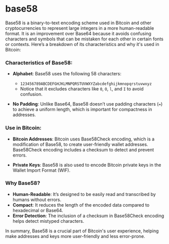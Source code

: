 # base58
Base58 is a binary-to-text encoding scheme used in Bitcoin and other cryptocurrencies to represent large integers in a more human-readable format. It is an improvement over Base64 because it avoids confusing characters and symbols that can be mistaken for each other in certain fonts or contexts. Here’s a breakdown of its characteristics and why it's used in Bitcoin:

### Characteristics of Base58:
- **Alphabet**: Base58 uses the following 58 characters:
  - `123456789ABCDEFGHJKLMNPQRSTUVWXYZabcdefghijkmnopqrstuvwxyz`
  - Notice that it excludes characters like `0`, `O`, `l`, and `I` to avoid confusion.
  
- **No Padding**: Unlike Base64, Base58 doesn’t use padding characters (`=`) to achieve a uniform length, which is important for compactness in addresses.

### Use in Bitcoin:
- **Bitcoin Addresses**: Bitcoin uses Base58Check encoding, which is a modification of Base58, to create user-friendly wallet addresses. Base58Check encoding includes a checksum to detect and prevent errors.
  
- **Private Keys**: Base58 is also used to encode Bitcoin private keys in the Wallet Import Format (WIF).

### Why Base58?
- **Human-Readable**: It’s designed to be easily read and transcribed by humans without errors.
- **Compact**: It reduces the length of the encoded data compared to hexadecimal or Base64.
- **Error Detection**: The inclusion of a checksum in Base58Check encoding helps detect mistyped characters.

In summary, Base58 is a crucial part of Bitcoin's user experience, helping make addresses and keys more user-friendly and less error-prone.
